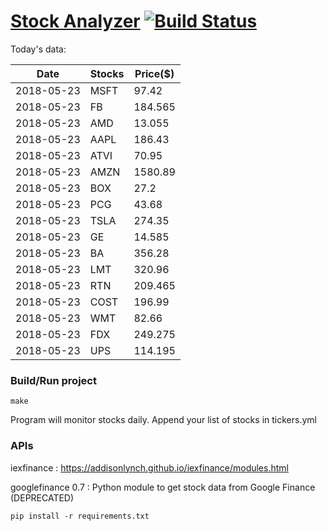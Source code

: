 # [Stock Analyzer](https://ogoyal.github.io/StockAnalyzer/) [![Build Status](https://travis-ci.org/ogoyal/StockAnalyzer.svg?branch=master)](https://travis-ci.org/ogoyal/StockAnalyzer)

Today's data:

| Date| Stocks| Price($) | 
| --- | --- | ---  | 
| 2018-05-23| MSFT| 97.42 | 
| 2018-05-23| FB| 184.565 | 
| 2018-05-23| AMD| 13.055 | 
| 2018-05-23| AAPL| 186.43 | 
| 2018-05-23| ATVI| 70.95 | 
| 2018-05-23| AMZN| 1580.89 | 
| 2018-05-23| BOX| 27.2 | 
| 2018-05-23| PCG| 43.68 | 
| 2018-05-23| TSLA| 274.35 | 
| 2018-05-23| GE| 14.585 | 
| 2018-05-23| BA| 356.28 | 
| 2018-05-23| LMT| 320.96 | 
| 2018-05-23| RTN| 209.465 | 
| 2018-05-23| COST| 196.99 | 
| 2018-05-23| WMT| 82.66 | 
| 2018-05-23| FDX| 249.275 | 
| 2018-05-23| UPS| 114.195 | 

### Build/Run project

```
make
```

Program will monitor stocks daily. Append your list of stocks in tickers.yml

### APIs
iexfinance : https://addisonlynch.github.io/iexfinance/modules.html

googlefinance 0.7 : Python module to get stock data from Google Finance (DEPRECATED)

```
pip install -r requirements.txt
```
